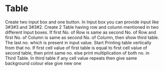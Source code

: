 # Table

Create two input box and one button. In Input box you can provide input like 3#3#3 and 3#3#2.
Create 2 Table having row and column mentioned in two different Input boxes.
If first No. of Row is same as second No. of Row and first No. of Column is same as second No. of Column, then show third table. The last no. which is present in input value.
Start Printing table vertically from that no.
If first cell value of first table is equal to first cell value of second table, then print same no. else print multiplication of both no. in Third Table.
In third table if any cell value repeats then give same background colour else give new one
